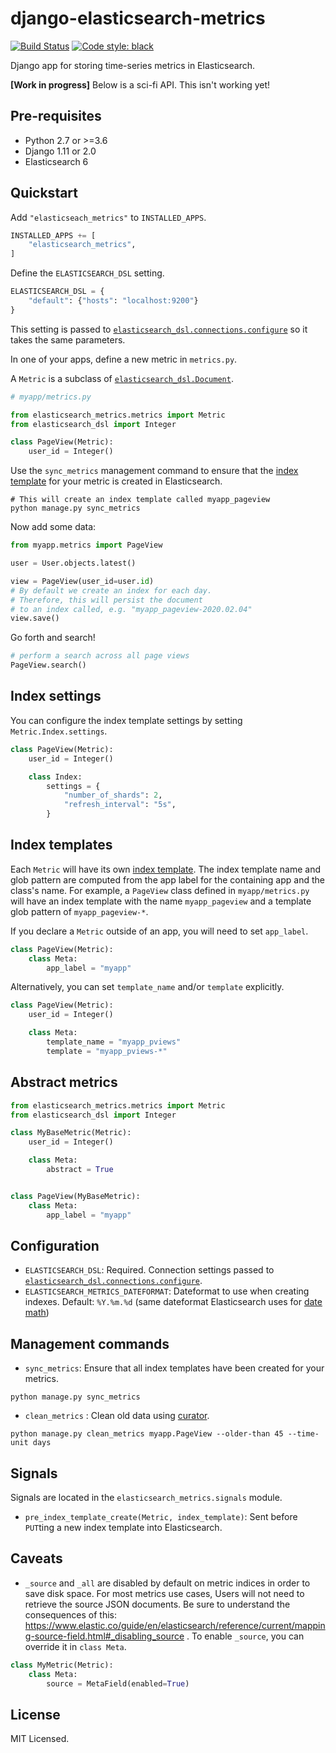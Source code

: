 # django-elasticsearch-metrics

<!-- [![pypi](https://badge.fury.io/py/django-elasticsearch-metrics.svg)](https://badge.fury.io/py/django-elasticsearch-metrics) -->
[![Build Status](https://travis-ci.org/sloria/django-elasticsearch-metrics.svg?branch=master)](https://travis-ci.org/sloria/django-elasticsearch-metrics)
[![Code style: black](https://img.shields.io/badge/code%20style-black-000000.svg)](https://github.com/ambv/black)

Django app for storing time-series metrics in Elasticsearch.

**[Work in progress]** Below is a sci-fi API. This isn't working yet!

## Pre-requisites

* Python 2.7 or >=3.6
* Django 1.11 or 2.0
* Elasticsearch 6

## Quickstart

Add `"elasticseach_metrics"` to `INSTALLED_APPS`.

```python
INSTALLED_APPS += [
    "elasticsearch_metrics",
]
```

Define the `ELASTICSEARCH_DSL` setting.

```python
ELASTICSEARCH_DSL = {
    "default": {"hosts": "localhost:9200"}
}
```

This setting is passed to [`elasticsearch_dsl.connections.configure`](http://elasticsearch-dsl.readthedocs.io/en/stable/configuration.html#multiple-clusters) so
it takes the same parameters.


In one of your apps, define a new metric in `metrics.py`.

A `Metric` is a subclass of [`elasticsearch_dsl.Document`](https://elasticsearch-dsl.readthedocs.io/en/stable/api.html#document).


```python
# myapp/metrics.py

from elasticsearch_metrics.metrics import Metric
from elasticsearch_dsl import Integer

class PageView(Metric):
    user_id = Integer()
```

Use the `sync_metrics` management command to ensure that the [index template](https://www.elastic.co/guide/en/elasticsearch/reference/current/indices-templates.html)
for your metric is created in Elasticsearch.

```shell
# This will create an index template called myapp_pageview
python manage.py sync_metrics
```

Now add some data:

```python
from myapp.metrics import PageView

user = User.objects.latest()

view = PageView(user_id=user.id)
# By default we create an index for each day.
# Therefore, this will persist the document
# to an index called, e.g. "myapp_pageview-2020.02.04"
view.save()
```

Go forth and search!

```python
# perform a search across all page views
PageView.search()
```

## Index settings

You can configure the index template settings by setting
`Metric.Index.settings`.

```python
class PageView(Metric):
    user_id = Integer()

    class Index:
        settings = {
            "number_of_shards": 2,
            "refresh_interval": "5s",
        }
```

## Index templates

Each `Metric` will have its own [index template](https://www.elastic.co/guide/en/elasticsearch/reference/current/indices-templates.html).
The index template name and glob pattern are computed from the app label
for the containing app and the class's name. For example, a `PageView`
class defined in `myapp/metrics.py` will have an index template with the
name `myapp_pageview` and a template glob pattern of `myapp_pageview-*`.

If you declare a `Metric` outside of an app, you will need to set
`app_label`.


```python
class PageView(Metric):
    class Meta:
        app_label = "myapp"
```

Alternatively, you can set `template_name` and/or `template` explicitly.

```python
class PageView(Metric):
    user_id = Integer()

    class Meta:
        template_name = "myapp_pviews"
        template = "myapp_pviews-*"
```

## Abstract metrics

```python
from elasticsearch_metrics.metrics import Metric
from elasticsearch_dsl import Integer

class MyBaseMetric(Metric):
    user_id = Integer()

    class Meta:
        abstract = True


class PageView(MyBaseMetric):
    class Meta:
        app_label = "myapp"
```


## Configuration

* `ELASTICSEARCH_DSL`: Required. Connection settings passed to
  [`elasticsearch_dsl.connections.configure`](http://elasticsearch-dsl.readthedocs.io/en/stable/configuration.html#multiple-clusters).
* `ELASTICSEARCH_METRICS_DATEFORMAT`: Dateformat to use when creating
    indexes. Default: `%Y.%m.%d` (same dateformat Elasticsearch uses for
    [date math](https://www.elastic.co/guide/en/elasticsearch/reference/current/date-math-index-names.html))

## Management commands

* `sync_metrics`: Ensure that all index templates have been created for
    your metrics.

```
python manage.py sync_metrics
```

* `clean_metrics` : Clean old data using [curator](https://curator.readthedocs.io/en/latest/).

```
python manage.py clean_metrics myapp.PageView --older-than 45 --time-unit days 
```

## Signals

Signals are located in the `elasticsearch_metrics.signals` module.

* `pre_index_template_create(Metric, index_template)`: Sent before `PUT`ting a new index
    template into Elasticsearch.


## Caveats

* `_source` and `_all` are disabled by default on metric indices in order to save
    disk space. For most metrics use cases, Users will not need to retrieve the source
    JSON documents. Be sure to understand the consequences of
    this: https://www.elastic.co/guide/en/elasticsearch/reference/current/mapping-source-field.html#_disabling_source .
    To enable `_source`, you can override it in `class Meta`.

```python
class MyMetric(Metric):
    class Meta:
        source = MetaField(enabled=True)
```

## License

MIT Licensed.
